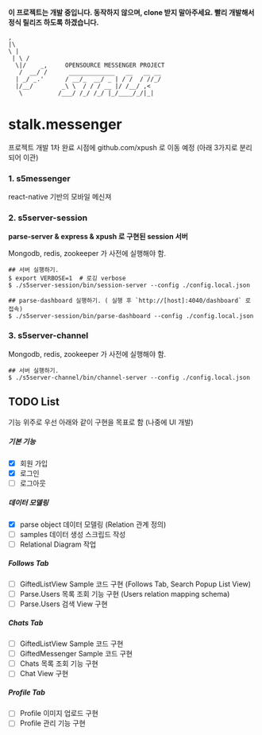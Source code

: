 **이 프로젝트는 개발 중입니다. 동작하지 않으며, clone 받지 말아주세요. 빨리 개발해서 정식 릴리즈 하도록 하겠습니다.**

```
,
|\
\ |
 | \ /
  \|/    _,     OPENSOURCE MESSENGER PROJECT
   /  __/ /      _____________   __   __ __
  | _/ _.'      / __/_  __/ _ | / /  / //_/
  |/__/        _\ \  / / / __ |/ /__/ ,<
   \          /___/ /_/ /_/ |_/____/_/|_|
```

# stalk.messenger

프로젝트 개발 1차 완료 시점에 github.com/xpush 로 이동 예정 (아래 3가지로 분리되어 이관)

### 1. s5messenger

react-native 기반의 모바일 메신져

### 2. s5server-session

**parse-server & express & xpush 로 구현된 session 서버**

Mongodb, redis, zookeeper 가 사전에 실행해야 함.

```
## 서버 실행하기.
$ export VERBOSE=1  # 로깅 verbose
$ ./s5server-session/bin/session-server --config ./config.local.json

## parse-dashboard 실행하기. ( 실행 후 `http://[host]:4040/dashboard` 로 접속)
$ ./s5server-session/bin/parse-dashboard --config ./config.local.json
```

### 3. s5server-channel

Mongodb, redis, zookeeper 가 사전에 실행해야 함.

```
## 서버 실행하기.
$ ./s5server-channel/bin/channel-server --config ./config.local.json
```

## TODO List

기능 위주로 우선 아래와 같이 구현을 목표로 함 (나중에 UI 개발)

##### 기본 기능
- [x] 회원 가입
- [x] 로그인
- [ ] 로그아웃

##### 데이터 모델링
- [x] parse object 데이터 모델링 (Relation 관계 정의)
- [ ] samples 데이터 생성 스크립드 작성
- [ ] Relational Diagram 작업

##### Follows Tab
- [ ] GiftedListView Sample 코드 구현 (Follows Tab, Search Popup List View)
- [ ] Parse.Users 목록 조회 기능 구현 (Users relation mapping schema)
- [ ] Parse.Users 검색 View 구현

##### Chats Tab
- [ ] GiftedListView Sample 코드 구현
- [ ] GiftedMessenger Sample 코드 구현
- [ ] Chats 목록 조회 기능 구현
- [ ] Chat View 구현

##### Profile Tab
- [ ] Profile 이미지 업로드 구현
- [ ] Profile 관리 기능 구현
